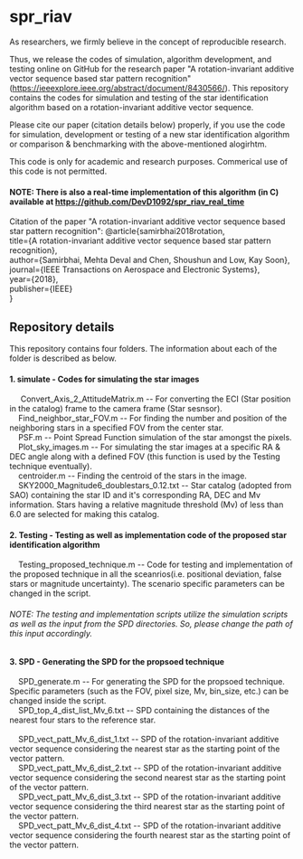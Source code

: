 # spr_riav
As researchers, we firmly believe in the concept of reproducible research.

Thus, we release the codes of simulation, algorithm development, and testing online on GitHub for the research paper "A rotation-invariant additive vector sequence based star pattern recognition" (https://ieeexplore.ieee.org/abstract/document/8430566/). This repository contains the codes for simulation and testing of the star identification algorithm based on a rotation-invariant additive vector sequence.

Please cite our paper (citation details below) properly, if you use the code for simulation, development or testing of a new star identification algorithm or comparison & benchmarking with the above-mentioned alogirhtm.

This code is only for academic and research purposes. Commerical use of this code is not permitted.

#### NOTE: There is also a real-time implementation of this algorithm (in C) available at <https://github.com/DevD1092/spr_riav_real_time>

Citation of the paper "A rotation-invariant additive vector sequence based star pattern recognition":
@article{samirbhai2018rotation,<br />
  title={A rotation-invariant additive vector sequence based star pattern recognition},<br />
  author={Samirbhai, Mehta Deval and Chen, Shoushun and Low, Kay Soon},<br />
  journal={IEEE Transactions on Aerospace and Electronic Systems},<br />
  year={2018},<br />
  publisher={IEEE}<br />
}


## Repository details

This repository contains four folders. The information about each of the folder is described as below.

#### 1. simulate - Codes for simulating the star images
&nbsp;&nbsp;&nbsp;&nbsp; Convert_Axis_2_AttitudeMatrix.m -- For converting the ECI (Star position in the catalog) frame to the camera frame (Star sesnsor).<br />
&nbsp;&nbsp;&nbsp;&nbsp;Find_neighbor_star_FOV.m -- For finding the number and position of the neighboring stars in a specified FOV from the center star.<br />
&nbsp;&nbsp;&nbsp;&nbsp;PSF.m -- Point Spread Function simulation of the star amongst the pixels.<br />
&nbsp;&nbsp;&nbsp;&nbsp;Plot_sky_images.m -- For simulating the star images at a specific RA & DEC angle along with a defined FOV (this function is used by the Testing technique eventually).<br />
&nbsp;&nbsp;&nbsp;&nbsp;centroider.m -- Finding the centroid of the stars in the image.<br />
&nbsp;&nbsp;&nbsp;&nbsp;SKY2000_Magnitude6_doublestars_0.12.txt -- Star catalog (adopted from SAO) containing the star ID and it's corresponding RA, DEC and Mv information. Stars having a relative magnitude threshold (Mv) of less than 6.0 are selected for making this catalog.<br />
  
#### 2. Testing - Testing as well as implementation code of the proposed star identification algorithm
&nbsp;&nbsp;&nbsp;&nbsp;Testing_proposed_technique.m -- Code for testing and implementation of the proposed technique in all the sceanrios(i.e. positional deviation, false stars or magnitude uncertainty). The scenario specific parameters can be changed in the script.<br />
###### NOTE: The testing and implementation scripts utilize the simulation scripts as well as the input from the SPD directories. So, please change the path of this input accordingly.

#### 3. SPD - Generating the SPD for the propsoed technique
&nbsp;&nbsp;&nbsp;&nbsp;SPD_generate.m -- For generating the SPD for the propsoed technique. Specific parameters (such as the FOV, pixel size, Mv, bin_size, etc.) can be changed inside the script.<br />
&nbsp;&nbsp;&nbsp;&nbsp;SPD_top_4_dist_list_Mv_6.txt -- SPD containing the distances of the nearest four stars to the reference star.<br />\
&nbsp;&nbsp;&nbsp;&nbsp;SPD_vect_patt_Mv_6_dist_1.txt -- SPD of the rotation-invariant additive vector sequence considering the nearest star as the starting point of the vector pattern.<br />
&nbsp;&nbsp;&nbsp;&nbsp;SPD_vect_patt_Mv_6_dist_2.txt -- SPD of the rotation-invariant additive vector sequence considering the second nearest star as the starting point of the vector pattern.<br />
&nbsp;&nbsp;&nbsp;&nbsp;SPD_vect_patt_Mv_6_dist_3.txt -- SPD of the rotation-invariant additive vector sequence considering the third nearest star as the starting point of the vector pattern.<br />
&nbsp;&nbsp;&nbsp;&nbsp;SPD_vect_patt_Mv_6_dist_4.txt -- SPD of the rotation-invariant additive vector sequence considering the fourth nearest star as the starting point of the vector pattern.<br />
